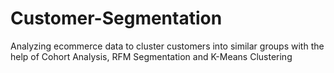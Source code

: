 # Customer-Segmentation

Analyzing ecommerce data to cluster customers into similar groups with the help of Cohort Analysis, RFM Segmentation and K-Means Clustering

